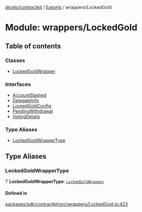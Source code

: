 [@celo/contractkit](../README.md) / [Exports](../modules.md) / wrappers/LockedGold

# Module: wrappers/LockedGold

## Table of contents

### Classes

- [LockedGoldWrapper](../classes/wrappers_LockedGold.LockedGoldWrapper.md)

### Interfaces

- [AccountSlashed](../interfaces/wrappers_LockedGold.AccountSlashed.md)
- [DelegateInfo](../interfaces/wrappers_LockedGold.DelegateInfo.md)
- [LockedGoldConfig](../interfaces/wrappers_LockedGold.LockedGoldConfig.md)
- [PendingWithdrawal](../interfaces/wrappers_LockedGold.PendingWithdrawal.md)
- [VotingDetails](../interfaces/wrappers_LockedGold.VotingDetails.md)

### Type Aliases

- [LockedGoldWrapperType](wrappers_LockedGold.md#lockedgoldwrappertype)

## Type Aliases

### LockedGoldWrapperType

Ƭ **LockedGoldWrapperType**: [`LockedGoldWrapper`](../classes/wrappers_LockedGold.LockedGoldWrapper.md)

#### Defined in

[packages/sdk/contractkit/src/wrappers/LockedGold.ts:423](https://github.com/celo-org/developer-tooling/blob/master/packages/sdk/contractkit/src/wrappers/LockedGold.ts#L423)
